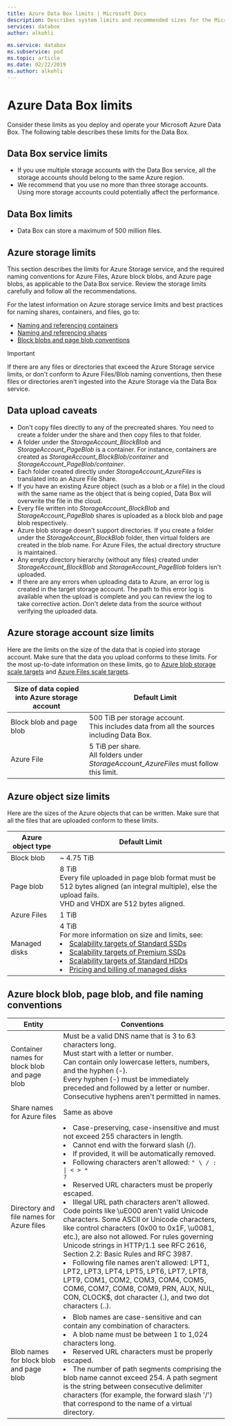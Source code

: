 ```yaml
---
title: Azure Data Box limits | Microsoft Docs
description: Describes system limits and recommended sizes for the Microsoft Azure Data Box components and connections.
services: databox
author: alkohli

ms.service: databox
ms.subservice: pod
ms.topic: article
ms.date: 02/22/2019
ms.author: alkohli
---
```

# Azure Data Box limits

Consider these limits as you deploy and operate your Microsoft Azure Data Box. The following table describes these limits for the Data Box.


## Data Box service limits

 - If you use multiple storage accounts with the Data Box service, all the storage accounts should belong to the same Azure region.
 - We recommend that you use no more than three storage accounts. Using more storage accounts could potentially affect the performance.

## Data Box limits

- Data Box can store a maximum of 500 million files.

## Azure storage limits

This section describes the limits for Azure Storage service, and the required naming conventions for Azure Files, Azure block blobs, and Azure page blobs, as applicable to the Data Box service. Review the storage limits carefully and follow all the recommendations.

For the latest information on Azure storage service limits and best practices for naming shares, containers, and files, go to:

- [Naming and referencing containers](https://docs.microsoft.com/rest/api/storageservices/naming-and-referencing-containers--blobs--and-metadata)
- [Naming and referencing shares](https://docs.microsoft.com/rest/api/storageservices/naming-and-referencing-shares--directories--files--and-metadata)
- [Block blobs and page blob conventions](https://docs.microsoft.com/rest/api/storageservices/understanding-block-blobs--append-blobs--and-page-blobs)

> [!IMPORTANT]
> If there are any files or directories that exceed the Azure Storage service limits, or don't conform to Azure Files/Blob naming conventions, then these files or directories aren't ingested into the Azure Storage via the Data Box service.

## Data upload caveats

- Don't copy files directly to any of the precreated shares. You need to create a folder under the share and then copy files to that folder.
- A folder under the *StorageAccount_BlockBlob* and *StorageAccount_PageBlob* is a container. For instance, containers are created as *StorageAccount_BlockBlob/container* and *StorageAccount_PageBlob/container*.
- Each folder created directly under *StorageAccount_AzureFiles* is translated into an Azure File Share.
- If you have an existing Azure object (such as a blob or a file) in the cloud with the same name as the object that is being copied, Data Box will overwrite the file in the cloud.
- Every file written into *StorageAccount_BlockBlob* and *StorageAccount_PageBlob* shares is uploaded as a block blob and page blob respectively.
- Azure blob storage doesn't support directories. If you create a folder under the *StorageAccount_BlockBlob* folder, then virtual folders are created in the blob name. For Azure Files, the actual directory structure is maintained.
- Any empty directory hierarchy (without any files) created under *StorageAccount_BlockBlob* and *StorageAccount_PageBlob* folders isn't uploaded.
- If there are any errors when uploading data to Azure, an error log is created in the target storage account. The path to this error log is available when the upload is complete and you can review the log to take corrective action. Don't delete data from the source without verifying the uploaded data.

## Azure storage account size limits

Here are the limits on the size of the data that is copied into storage account. Make sure that the data you upload conforms to these limits. For the most up-to-date information on these limits, go to [Azure blob storage scale targets](https://docs.microsoft.com/azure/storage/common/storage-scalability-targets#azure-blob-storage-scale-targets) and [Azure Files scale targets](https://docs.microsoft.com/azure/storage/common/storage-scalability-targets#azure-files-scale-targets).

| Size of data copied into Azure storage account                      | Default Limit          |
|---------------------------------------------------------------------|------------------------|
| Block blob and page blob                                            | 500 TiB per storage account. <br> This includes data from all the sources including Data Box.|
| Azure File                                                          | 5 TiB per share.<br> All folders under *StorageAccount_AzureFiles* must follow this limit.       |

## Azure object size limits

Here are the sizes of the Azure objects that can be written. Make sure that all the files that are uploaded conform to these limits.

| Azure object type | Default Limit                                             |
|-------------------|-----------------------------------------------------------|
| Block blob        | ~ 4.75 TiB                                                 |
| Page blob         | 8 TiB <br> Every file uploaded in page blob format must be 512 bytes aligned (an integral multiple), else the upload fails. <br> VHD and VHDX are 512 bytes aligned. |
| Azure Files        | 1 TiB                                                      |
| Managed disks     | 4 TiB <br> For more information on size and limits, see: <li>[Scalability targets of Standard SSDs](../virtual-machines/windows/disks-types.md#standard-ssd)</li><li>[Scalability targets of Premium SSDs](../virtual-machines/windows/disks-types.md#standard-hdd)</li><li>[Scalability targets of Standard HDDs](../virtual-machines/windows/disks-types.md#premium-ssd)</li><li>[Pricing and billing of managed disks](../virtual-machines/windows/disks-types.md#billing)</li>                                                     |

## Azure block blob, page blob, and file naming conventions

| Entity                                       | Conventions                                                                                                                                                                                                                                                                                                               |
|----------------------------------------------|---------------------------------------------------------------------------------------------------------------------------------------------------------------------------------------------------------------------------------------------------------------------------------------------------------------------------|
| Container names for block blob and page blob | Must be a valid DNS name that is 3 to 63 characters long. <br>  Must start with a letter or number. <br> Can contain only lowercase letters, numbers, and the hyphen (-). <br> Every hyphen (-) must be immediately preceded and followed by a letter or number. <br> Consecutive hyphens aren't permitted in names. |
| Share names for Azure files                  | Same as above                                                                                                                                                                                                                                                                                                             |
| Directory and file names for Azure files     |<li> Case-preserving, case-insensitive and must not exceed 255 characters in length. </li><li> Cannot end with the forward slash (/). </li><li>If provided, it will be automatically removed. </li><li> Following characters aren't allowed: <code>" \\ / : \| < > * ?</code></li><li> Reserved URL characters must be properly escaped. </li><li> Illegal URL path characters aren't allowed. Code points like \\uE000 aren't valid Unicode characters. Some ASCII or Unicode characters, like control characters (0x00 to 0x1F, \\u0081, etc.), are also not allowed. For rules governing Unicode strings in HTTP/1.1 see RFC 2616, Section 2.2: Basic Rules and RFC 3987. </li><li> Following file names aren't allowed: LPT1, LPT2, LPT3, LPT4, LPT5, LPT6, LPT7, LPT8, LPT9, COM1, COM2, COM3, COM4, COM5, COM6, COM7, COM8, COM9, PRN, AUX, NUL, CON, CLOCK$, dot character (.), and two dot characters (..).</li>|
| Blob names for block blob and page blob      | </li><li>Blob names are case-sensitive and can contain any combination of characters. </li><li>A blob name must be between 1 to 1,024 characters long. </li><li>Reserved URL characters must be properly escaped. </li><li>The number of path segments comprising the blob name cannot exceed 254. A path segment is the string between consecutive delimiter characters (for example, the forward slash '/') that correspond to the name of a virtual directory.</li> |
